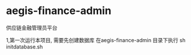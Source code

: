 # aegis-finance-admin
供应链金融管理员平台

1,第一次运行本项目, 需要先创建数据库
  在aegis-finance-admin 目录下执行
sh initdatabase.sh
